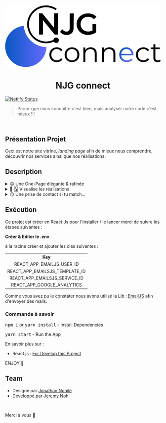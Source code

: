 <p align="center">
    <img alt="icon-tripplanApp" src="./src/assets/images/logo.svg" >
</p>
<h1 align="center">NJG connect</h1>

[![Netlify Status](https://api.netlify.com/api/v1/badges/e970d707-7e6d-48fb-8157-b5df93132451/deploy-status)](https://app.netlify.com/sites/njgconnect/deploys)

> Parce-que nous connaître c'est bien, mais analyser notre code c'est mieux !!!

<br />

## Présentation Projet

Ceci est notre site vitrine, _landing page_ afin de mieux nous comprendre, découvrir nos services ainsi que nos réalisations.

## Description

<details>
<summary> 😲 Une One-Page élégante & rafinée  </summary>
<p>

> Nous avons essayé de resté simple & épuré
> sans trop d'animations

</p>
</details>

<details>
<summary> 👀 🂡  Visualise les réalisations  </summary>
<p>

> Nos réalisations sont proposées sous forme de carte
> Slide pour toutes les découvrir

</p>
</details>

<details>
<summary> 😏 Une prise de contact si tu match... </summary>
<p>

> Pourquoi pas nous contacter si tu as trouvé ton bonheur

</p>
</details>

## Exécution

Ce projet est créer en React.Js pour l'installer / le lancer merci de suivre les étapes suivantes :

**Créer & Editer le .env**

à la racine créer et ajouter les clés suivantes :

|              Key               |
| :----------------------------: |
|   REACT_APP_EMAILJS_USER_ID    |
| REACT_APP_EMAILSJS_TEMPLATE_ID |
| REACT_APP_EMAILSJS_SERVICE_ID  |
|   REACT_APP_GOOGLE_ANALYTICS   |

Comme vous avez pu le constater nous avons utilisé la Lib : [EmailJS](https://www.emailjs.com/) afin d'envoyer des mails.

### Commande à savoir

<kbd>npm i</kbd> or <kbd> yarn install</kbd> - Install Dependencies

<kbd> yarn start</kbd> - Run the App

En savoir plus sur :

- React.js : [For Develop this Project](https://fr.reactjs.org/)

ENJOY 🙂

## Team

- Designé par [Jonathan Nohile](https://www.linkedin.com/in/jonathan-nohile)
- Développé par [Jeremy Noh](https://github.com/JeremyNoh)

<br />

Merci à vous 🤗
